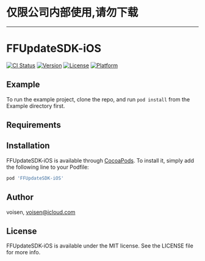 # 仅限公司内部使用,请勿下载
----

# FFUpdateSDK-iOS

[![CI Status](https://img.shields.io/travis/voisen/FFUpdateSDK-iOS.svg?style=flat)](https://travis-ci.org/voisen/FFUpdateSDK-iOS)
[![Version](https://img.shields.io/cocoapods/v/FFUpdateSDK-iOS.svg?style=flat)](https://cocoapods.org/pods/FFUpdateSDK-iOS)
[![License](https://img.shields.io/cocoapods/l/FFUpdateSDK-iOS.svg?style=flat)](https://cocoapods.org/pods/FFUpdateSDK-iOS)
[![Platform](https://img.shields.io/cocoapods/p/FFUpdateSDK-iOS.svg?style=flat)](https://cocoapods.org/pods/FFUpdateSDK-iOS)

## Example

To run the example project, clone the repo, and run `pod install` from the Example directory first.

## Requirements

## Installation

FFUpdateSDK-iOS is available through [CocoaPods](https://cocoapods.org). To install
it, simply add the following line to your Podfile:

```ruby
pod 'FFUpdateSDK-iOS'
```

## Author

voisen, voisen@icloud.com

## License

FFUpdateSDK-iOS is available under the MIT license. See the LICENSE file for more info.
